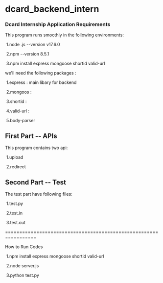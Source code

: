 # dcard_backend_intern

### Dcard Internship Application Requirements

This program runs smoothly in the following environments:

​    1.node .js --version v17.6.0

​    2.npm       --version 8.5.1

​	3.npm install express mongoose shortid valid-url 

we'll need the following packages :

​	1.express : main libary for backend

​	2.mongoos : 

​	3.shortid : 

​	4.valid-url : 

​	5.body-parser

## First Part -- APIs
This program contains two api:

​	1.upload

​    2.redirect

## Second Part -- Test
The test part have following files:

​    1.test.py

​    2.test.in

​    3.test.out

=================================================================

How to Run Codes

​	1.npm install express mongoose shortid valid-url

​	2.node server.js

​	3.python test.py 

